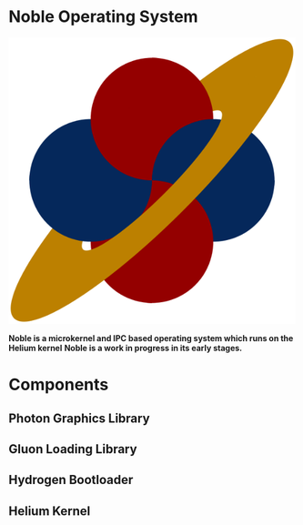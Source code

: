 # Noble Operating System

![logo](./.materials/logo.png)

**Noble is a microkernel and IPC based operating system which runs on the Helium kernel**
**Noble is a work in progress in its early stages.**

# Components

## Photon Graphics Library

## Gluon Loading Library

## Hydrogen Bootloader

## Helium Kernel